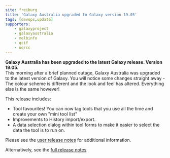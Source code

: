 ```yaml
---
site: freiburg
title: 'Galaxy Australia upgraded to Galaxy version 19.05'
tags: [devops,update]
supporters:
    - galaxyproject
    - galaxyaustralia
    - melbinfo
    - qcif
    - uqrcc
---
```

**Galaxy Australia has been upgraded to the latest Galaxy release. Version 19.05.**
<br/>
This morning after a brief planned outage, Galaxy Australia was upgraded to the latest version of Galaxy. You will notice some changes straight away - The colour scheme is different and the look and feel has altered. Everything else is the same however!

This release includes:

* Tool favourites! You can now tag tools that you use all the time and create your own "mini tool list"
* Improvements to History import/export.
* A data selection dialog within tool forms to make it easier to select the data the tool is to run on.

Please see the [user release notes](https://docs.galaxyproject.org/en/release_19.05/releases/19.05_announce_user.html) for additional information.

Alternatively, see the [full release notes](https://docs.galaxyproject.org/en/release_19.05/releases/19.05_announce.html)
